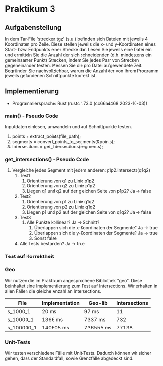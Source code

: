 # Praktikum 3

## Aufgabenstellung
In dem Tar-File 'strecken.tgz' (s.u.) befinden sich Dateien mit jeweils 4 Koordinaten pro Zeile. Diese stellen jeweils die x- und y-Koordinaten eines Start- bzw. Endpunkts einer Strecke dar. Lesen Sie jeweils eine Datei ein und ermitteln Sie die Anzahl der sich schneidenden (d.h. mindestens ein gemeinsamer Punkt) Strecken, indem Sie jedes Paar von Strecken gegeneinander testen. Messen Sie die pro Datei aufgewendete Zeit. Begründen Sie nachvollziehbar, warum die Anzahl der von Ihrem Programm jeweils gefundenen Schnittpunkte korrekt ist.

## Implementierung
- Programmiersprache: Rust (rustc 1.73.0 (cc66ad468 2023-10-03))

### main() - Pseudo Code
Inputdaten einlesen, umwandeln und auf Schnittpunkte testen.

1. points = extract_points(file_path);
2. segments = convert_points_to_segments(&points);
3. intersections = get_intersections(segments);

### get_intersections() - Pseudo Code
1. Vergleiche jedes Segment mit jedem anderen: p1p2.intersects(q1q2)
   1. Test1
      1. Orientierung von q1 zu Linie p1p2
      2. Orientierung von q2 zu Linie p1p2
      3. Liegen q1 und q2 auf der gleichen Seite von p1p2? Ja -> false
   2. Test2
      1. Orientierung von p1 zu Linie q1q2
      2. Orientierung von p2 zu Linie q1q2
      3. Liegen p1 und p2 auf der gleichen Seite von q1q2? Ja -> false
   3. Test3
      1. Alle Punkte kollinear? Ja -> Schnitt?
         1. Überlappen sich die x-Koordinaten der Segmente? Ja -> true
         2. Überlappen sich die y-Koordinaten der Segmente? Ja -> true
         3. Sonst false
   4. Alle Tests bestanden? Ja -> true

### Test auf Korrektheit

### Geo
Wir nutzen die im Praktikum angesprochene Bibliothek "geo".
Diese beinhaltet eine Implementierung zum Test auf Intersections.
Wir erhalten in allen Fällen die gleiche Anzahl an Intersections.

| File | Implementation | Geo-lib | Intersections |
|------|----------------|---------|---------|
| s_1000_1 | 20 ms | 97 ms | 11 |
| s_10000_1 | 1366 ms | 7337 ms | 732 |
| s_100000_1 | 140605 ms | 736555 ms | 77138 |

### Unit-Tests
Wir testen verschiedene Fälle mit Unit-Tests. Dadurch können wir sicher gehen, dass der Standardfall, sowie Grenzfälle abgedeckt sind.